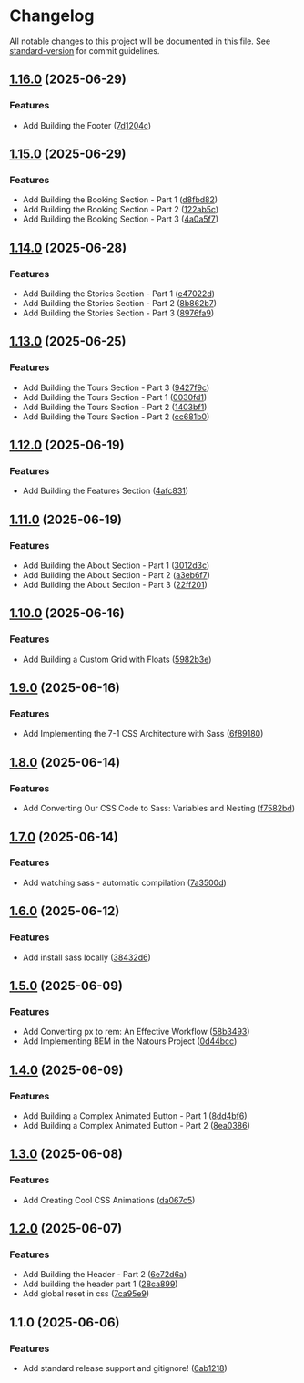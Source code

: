 # Changelog

All notable changes to this project will be documented in this file. See [standard-version](https://github.com/conventional-changelog/standard-version) for commit guidelines.

## [1.16.0](https://github.com/wakabibrian/css-sass/compare/v1.15.0...v1.16.0) (2025-06-29)


### Features

* Add Building the Footer ([7d1204c](https://github.com/wakabibrian/css-sass/commit/7d1204c5a25e7ec57e26b6f513d059943b506757))

## [1.15.0](https://github.com/wakabibrian/css-sass/compare/v1.14.0...v1.15.0) (2025-06-29)


### Features

* Add Building the Booking Section - Part 1 ([d8fbd82](https://github.com/wakabibrian/css-sass/commit/d8fbd821d86a6508c87093233691b84025158bfb))
* Add Building the Booking Section - Part 2 ([122ab5c](https://github.com/wakabibrian/css-sass/commit/122ab5c779dce143eac8bcc42ffff4fb538349fa))
* Add Building the Booking Section - Part 3 ([4a0a5f7](https://github.com/wakabibrian/css-sass/commit/4a0a5f71d557c157fef2468b1206e84ec2aebafc))

## [1.14.0](https://github.com/wakabibrian/css-sass/compare/v1.13.0...v1.14.0) (2025-06-28)


### Features

* Add Building the Stories Section - Part 1 ([e47022d](https://github.com/wakabibrian/css-sass/commit/e47022dfdb54e5baa02dfd06bc2059270f00336f))
* Add Building the Stories Section - Part 2 ([8b862b7](https://github.com/wakabibrian/css-sass/commit/8b862b75ab4186646e6627703ac21d86f178be98))
* Add Building the Stories Section - Part 3 ([8976fa9](https://github.com/wakabibrian/css-sass/commit/8976fa93f827d599b6c25cda68ef084ef2011809))

## [1.13.0](https://github.com/wakabibrian/css-sass/compare/v1.12.0...v1.13.0) (2025-06-25)


### Features

* Add  Building the Tours Section - Part 3 ([9427f9c](https://github.com/wakabibrian/css-sass/commit/9427f9cbf2484a4786d8aba7ffd755908deeea07))
* Add Building the Tours Section - Part 1 ([0030fd1](https://github.com/wakabibrian/css-sass/commit/0030fd17c3857d9ad6d17fc039c11e6ce1caf2d6))
* Add Building the Tours Section - Part 2 ([1403bf1](https://github.com/wakabibrian/css-sass/commit/1403bf1da7c06502926894052b77a5b0ac4702e8))
* Add Building the Tours Section - Part 2 ([cc681b0](https://github.com/wakabibrian/css-sass/commit/cc681b0fb423e40453e441a7d52ed1bdfd70410b))

## [1.12.0](https://github.com/wakabibrian/css-sass/compare/v1.11.0...v1.12.0) (2025-06-19)


### Features

* Add Building the Features Section ([4afc831](https://github.com/wakabibrian/css-sass/commit/4afc8311f6115e532d074a6e18df724372fbcdfc))

## [1.11.0](https://github.com/wakabibrian/css-sass/compare/v1.10.0...v1.11.0) (2025-06-19)


### Features

* Add Building the About Section - Part 1 ([3012d3c](https://github.com/wakabibrian/css-sass/commit/3012d3c9f739209057a4f02c4fff76d8ad093443))
* Add Building the About Section - Part 2 ([a3eb6f7](https://github.com/wakabibrian/css-sass/commit/a3eb6f79aba8cea6237b5ee73a69e82716b13e6d))
* Add Building the About Section - Part 3 ([22ff201](https://github.com/wakabibrian/css-sass/commit/22ff201057d5b24aa3feeffe3fdb02298adeed9e))

## [1.10.0](https://github.com/wakabibrian/css-sass/compare/v1.9.0...v1.10.0) (2025-06-16)


### Features

* Add Building a Custom Grid with Floats ([5982b3e](https://github.com/wakabibrian/css-sass/commit/5982b3e7333e55473cb44d82644b7e19843172a3))

## [1.9.0](https://github.com/wakabibrian/css-sass/compare/v1.8.0...v1.9.0) (2025-06-16)


### Features

* Add Implementing the 7-1 CSS Architecture with Sass ([6f89180](https://github.com/wakabibrian/css-sass/commit/6f89180479c911f7741598179a890b0253f6a771))

## [1.8.0](https://github.com/wakabibrian/css-sass/compare/v1.7.0...v1.8.0) (2025-06-14)


### Features

* Add Converting Our CSS Code to Sass: Variables and Nesting ([f7582bd](https://github.com/wakabibrian/css-sass/commit/f7582bd05f5416ee4a5f968a11ac7e165570aaee))

## [1.7.0](https://github.com/wakabibrian/css-sass/compare/v1.6.0...v1.7.0) (2025-06-14)


### Features

* Add watching sass - automatic compilation ([7a3500d](https://github.com/wakabibrian/css-sass/commit/7a3500d8e23128aeb9533583069b64f3b213aa7c))

## [1.6.0](https://github.com/wakabibrian/css-sass/compare/v1.5.0...v1.6.0) (2025-06-12)


### Features

* Add install sass locally ([38432d6](https://github.com/wakabibrian/css-sass/commit/38432d6dfeff4730ba0a3b4713a7cac0c8d7f183))

## [1.5.0](https://github.com/wakabibrian/css-sass/compare/v1.4.0...v1.5.0) (2025-06-09)


### Features

* Add Converting px to rem: An Effective Workflow ([58b3493](https://github.com/wakabibrian/css-sass/commit/58b34935eeffaa5ef6eec45fab8b57640bf12f69))
* Add Implementing BEM in the Natours Project ([0d44bcc](https://github.com/wakabibrian/css-sass/commit/0d44bcc752137453112f417b15ccaaa2e66620a8))

## [1.4.0](https://github.com/wakabibrian/css-sass/compare/v1.3.0...v1.4.0) (2025-06-09)


### Features

* Add Building a Complex Animated Button - Part 1 ([8dd4bf6](https://github.com/wakabibrian/css-sass/commit/8dd4bf6094284d72ea05fed61deeafcc2e8bf32d))
* Add Building a Complex Animated Button - Part 2 ([8ea0386](https://github.com/wakabibrian/css-sass/commit/8ea03862211020802d7b07b7567cf220b878be1c))

## [1.3.0](https://github.com/wakabibrian/css-sass/compare/v1.2.0...v1.3.0) (2025-06-08)


### Features

* Add Creating Cool CSS Animations ([da067c5](https://github.com/wakabibrian/css-sass/commit/da067c55f3dd8b4ae29e1e66fdee2e4379a17b68))

## [1.2.0](https://github.com/wakabibrian/css-sass/compare/v1.1.0...v1.2.0) (2025-06-07)


### Features

* Add Building the Header - Part 2 ([6e72d6a](https://github.com/wakabibrian/css-sass/commit/6e72d6a8dc66a1e820330d7d419b03220d8a581e))
* Add building the header part 1 ([28ca899](https://github.com/wakabibrian/css-sass/commit/28ca8995427eb70afa34e4413f7b9db2e2e62300))
* Add global reset in css ([7ca95e9](https://github.com/wakabibrian/css-sass/commit/7ca95e992cac52024bde9ab6e367940f0d0c363c))

## 1.1.0 (2025-06-06)


### Features

* Add standard release support and gitignore! ([6ab1218](https://github.com/wakabibrian/css-sass/commit/6ab121892b7107b9606b6943ddf4a2fd894e8c7d))
